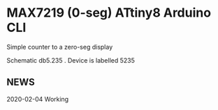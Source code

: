 # MAX7219 (0-seg) ATtiny8 Arduino CLI

Simple counter to a zero-seg display

Schematic db5.235 . Device is labelled 5235

## NEWS

2020-02-04 Working
